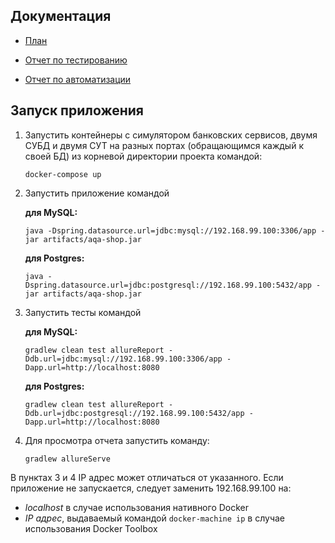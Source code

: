 ## Документация
* [План]()

* [Отчет по тестированию]()

* [Отчет по автоматизации]()

## Запуск приложения

1. Запустить контейнеры с симулятором банковских сервисов, двумя СУБД и двумя СУТ на разных портах (обращающимся каждый к своей БД) из корневой директории проекта командой: 
   ``` 
   docker-compose up
   ``` 
1. Запустить приложение командой 
  
   **для MySQL:**
   ```
   java -Dspring.datasource.url=jdbc:mysql://192.168.99.100:3306/app -jar artifacts/aqa-shop.jar
   ```
   **для Postgres:**
   ```
   java -Dspring.datasource.url=jdbc:postgresql://192.168.99.100:5432/app -jar artifacts/aqa-shop.jar
   ```
1. Запустить тесты командой

    **для MySQL:**
    ```
    gradlew clean test allureReport -Ddb.url=jdbc:mysql://192.168.99.100:3306/app -Dapp.url=http://localhost:8080
    ```
   **для Postgres:**
   ```
   gradlew clean test allureReport -Ddb.url=jdbc:postgresql://192.168.99.100:5432/app -Dapp.url=http://localhost:8080
   ```
1. Для просмотра отчета запустить команду:
    ```
    gradlew allureServe
    ```
   
В пунктах 3 и 4 IP адрес может отличаться от указанного. Если приложение не запускается, следует заменить 192.168.99.100 на:
* *localhost* в случае использования нативного Docker
* *IP адрес*, выдаваемый командой `docker-machine ip` в случае использования Docker Toolbox
